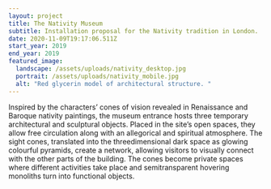 ```yaml
---
layout: project
title: The Nativity Museum
subtitle: Installation proposal for the Nativity tradition in London.
date: 2020-11-09T19:17:06.511Z
start_year: 2019
end_year: 2019
featured_image:
  landscape: /assets/uploads/nativity_desktop.jpg
  portrait: /assets/uploads/nativity_mobile.jpg
  alt: "Red glycerin model of architectural structure. "
---
```

Inspired by the characters’ cones of vision revealed in Renaissance and Baroque nativity paintings, the museum entrance hosts three temporary architectural and sculptural objects. Placed in the site’s open spaces, they allow free circulation along with an allegorical and spiritual atmosphere. The sight cones, translated into the threedimensional dark space as glowing colourful pyramids, create a network, allowing visitors to visually connect with the other parts of the building. The cones become private spaces where different activities take place and semitransparent hovering monoliths turn into functional objects.